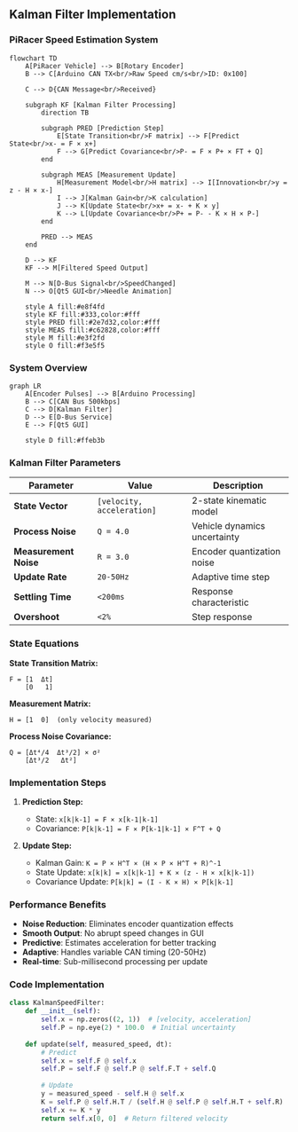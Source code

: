 
## Kalman Filter Implementation

### PiRacer Speed Estimation System

```mermaid
flowchart TD
    A[PiRacer Vehicle] --> B[Rotary Encoder]
    B --> C[Arduino CAN TX<br/>Raw Speed cm/s<br/>ID: 0x100]
    
    C --> D{CAN Message<br/>Received}
    
    subgraph KF [Kalman Filter Processing]
        direction TB
        
        subgraph PRED [Prediction Step]
            E[State Transition<br/>F matrix] --> F[Predict State<br/>x- = F × x+]
            F --> G[Predict Covariance<br/>P- = F × P+ × FT + Q]
        end
        
        subgraph MEAS [Measurement Update]
            H[Measurement Model<br/>H matrix] --> I[Innovation<br/>y = z - H × x-]
            I --> J[Kalman Gain<br/>K calculation]
            J --> K[Update State<br/>x+ = x- + K × y]
            K --> L[Update Covariance<br/>P+ = P- - K × H × P-]
        end
        
        PRED --> MEAS
    end
    
    D --> KF
    KF --> M[Filtered Speed Output]
    
    M --> N[D-Bus Signal<br/>SpeedChanged]
    N --> O[Qt5 GUI<br/>Needle Animation]
    
    style A fill:#e8f4fd
    style KF fill:#333,color:#fff
    style PRED fill:#2e7d32,color:#fff
    style MEAS fill:#c62828,color:#fff
    style M fill:#e3f2fd
    style O fill:#f3e5f5
```

### System Overview

```mermaid
graph LR
    A[Encoder Pulses] --> B[Arduino Processing]
    B --> C[CAN Bus 500kbps]
    C --> D[Kalman Filter]
    D --> E[D-Bus Service]
    E --> F[Qt5 GUI]
    
    style D fill:#ffeb3b
```

### Kalman Filter Parameters

| Parameter | Value | Description |
|-----------|-------|-------------|
| **State Vector** | `[velocity, acceleration]` | 2-state kinematic model |
| **Process Noise** | `Q = 4.0` | Vehicle dynamics uncertainty |
| **Measurement Noise** | `R = 3.0` | Encoder quantization noise |
| **Update Rate** | `20-50Hz` | Adaptive time step |
| **Settling Time** | `<200ms` | Response characteristic |
| **Overshoot** | `<2%` | Step response |

### State Equations

**State Transition Matrix:**
```
F = [1  Δt]
    [0   1]
```

**Measurement Matrix:**
```
H = [1  0]  (only velocity measured)
```

**Process Noise Covariance:**
```
Q = [Δt⁴/4  Δt³/2] × σ²
    [Δt³/2   Δt²]
```

### Implementation Steps

1. **Prediction Step:**
   - State: `x[k|k-1] = F × x[k-1|k-1]`
   - Covariance: `P[k|k-1] = F × P[k-1|k-1] × F^T + Q`

2. **Update Step:**
   - Kalman Gain: `K = P × H^T × (H × P × H^T + R)^-1`
   - State Update: `x[k|k] = x[k|k-1] + K × (z - H × x[k|k-1])`
   - Covariance Update: `P[k|k] = (I - K × H) × P[k|k-1]`

### Performance Benefits

- **Noise Reduction**: Eliminates encoder quantization effects
- **Smooth Output**: No abrupt speed changes in GUI
- **Predictive**: Estimates acceleration for better tracking
- **Adaptive**: Handles variable CAN timing (20-50Hz)
- **Real-time**: Sub-millisecond processing per update

### Code Implementation

```python
class KalmanSpeedFilter:
    def __init__(self):
        self.x = np.zeros((2, 1))  # [velocity, acceleration]
        self.P = np.eye(2) * 100.0  # Initial uncertainty
        
    def update(self, measured_speed, dt):
        # Predict
        self.x = self.F @ self.x
        self.P = self.F @ self.P @ self.F.T + self.Q
        
        # Update
        y = measured_speed - self.H @ self.x
        K = self.P @ self.H.T / (self.H @ self.P @ self.H.T + self.R)
        self.x += K * y
        return self.x[0, 0]  # Return filtered velocity
```
